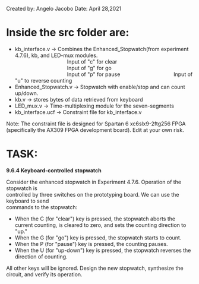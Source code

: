 Created by: Angelo Jacobo 
Date: April 28,2021  

# Inside the src folder are:  
* kb_interface.v -> Combines the Enhanced_Stopwatch(from experiment 4.7.6), kb, and LED-mux modules.  
&emsp;&emsp;&emsp;&emsp;&emsp;&emsp;&emsp;&emsp;&emsp;&emsp;Input of "c" for clear  
&emsp;&emsp;&emsp;&emsp;&emsp;&emsp;&emsp;&emsp;&emsp;&emsp;Input of "g" for go  
&emsp;&emsp;&emsp;&emsp;&emsp;&emsp;&emsp;&emsp;&emsp;&emsp;Input of "p" for pause 
&emsp;&emsp;&emsp;&emsp;&emsp;&emsp;&emsp;&emsp;&emsp;&emsp;Input of "u"  to reverse counting  
* Enhanced_Stopwatch.v -> Stopwatch with enable/stop and can count up/down.  
* kb.v -> stores bytes of data retrieved from keyboard   
* LED_mux.v -> Time-multiplexing module for the seven-segments   
* kb_interface.ucf -> Constraint file for kb_interface.v  

Note: The constraint file is designed for Spartan 6 xc6slx9-2ftg256 FPGA (specifically the AX309 FPGA development board). Edit at your own risk.  



# TASK:
**9.6.4 Keyboard-controlled stopwatch**

Consider the enhanced stopwatch in Experiment 4.7.6. Operation of the stopwatch is  
controlled by three switches on the prototyping board. We can use the keyboard to send  
commands to the stopwatch:  

* When the C (for "clear") key is pressed, the stopwatch aborts the current counting, is
cleared to zero, and sets the counting direction to "up."
* When the G (for "go") key is pressed, the stopwatch starts to count.
* When the P (for "pause") key is pressed, the counting pauses.
* When the U (for "up-down") key is pressed, the stopwatch reverses the direction of
	counting.
	
All other keys will be ignored.
Design the new stopwatch, synthesize the circuit, and verify its operation. 
